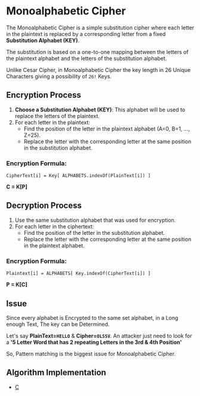 # Monoalphabetic Cipher

The Monoalphabetic Cipher is a simple substitution cipher where each letter in the plaintext is replaced by a corresponding letter from a fixed **Substitution Alphabet (KEY)**.

The substitution is based on a one-to-one mapping between the letters of the plaintext alphabet and the letters of the substitution alphabet.

Unlike Cesar Cipher, in Monoalphabetic Cipher the key length in 26 Unique Characters giving a possibility of `26!` Keys.

## Encryption Process

1. **Choose a Substitution Alphabet (KEY)**: This alphabet will be used to replace the letters of the plaintext.
1. For each letter in the plaintext:
    - Find the position of the letter in the plaintext alphabet (A=0, B=1, ..., Z=25).
    - Replace the letter with the corresponding letter at the same position in the substitution alphabet.

### Encryption Formula:

`CipherText[i] = Key[ ALPHABETS.indexOf(PlainText[i]) ]`

**C = K[P]**

## Decryption Process

1. Use the same substitution alphabet that was used for encryption.
1. For each letter in the ciphertext:
    - Find the position of the letter in the substitution alphabet.
    - Replace the letter with the corresponding letter at the same position in the plaintext alphabet.

### Encryption Formula:

`Plaintext[i] = ALPHABETS[ Key.indexOf(CipherText[i]) ]`

**P = K[C]**

## Issue

Since every alphabet is Encrypted to the same set alphabet, in a Long enough Text, The key can be Determined.

Let's say **PlainText=`HELLO`** & **Cipher=`OLSSV`**. An attacker just need to look for a **'5 Letter Word that has 2 repeating Letters in the 3rd & 4th Position'**

So, Pattern matching is the biggest issue for Monoalphabetic Cipher.

## Algorithm Implementation

-   [C](../../algorithms/substitution-cipher/monoalphabetic-cipher/main.c)
